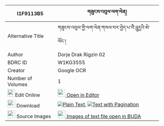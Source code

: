 |I1F9113B5|གཟུངས་འབུལ་ལག་ལེན། 
| --- | --- 
|Alternative Title |གཟུངས་འབུལ་གྱི་ལག་ལེན་གསལ་བར་བྱེད་པ་བཻ་ཌཱུརྱའི་མེ་ལོང་།
|Author| Dorje Drak Rigzin 02
|BDRC ID | W1KG3555
|Creator | Google OCR
|Number of Volumes| 1
|<img width="25" src="https://img.icons8.com/color/25/000000/edit-property.png">Edit Online| [<img width="25" src="https://avatars.githubusercontent.com/u/45091458?s=200&v=4"> Open in Editor](http://editor.openpecha.org/I1F9113B5)
|<img width="25" src="https://img.icons8.com/fluent/48/000000/download-2.png"/>  Download | [![](https://img.icons8.com/color/20/000000/txt.png)Plain Text](https://github.com/Openpecha/I1F9113B5/releases/download/v1/zung_bul_laklen_plain_I1F9113B5.zip), [![](https://img.icons8.com/color/20/000000/txt.png)Text with Pagination](https://github.com/Openpecha/I1F9113B5/releases/download/v1/zung_bul_laklen_pages_I1F9113B5.zip)
|<img width="25" src="https://img.icons8.com/plasticine/100/000000/pictures-folder.png"/>  Source Images | [<img width="25" src="https://library.bdrc.io/icons/BUDA-small.svg"> Images of text file open in BUDA](https://library.bdrc.io/show/bdr:W1KG3555)